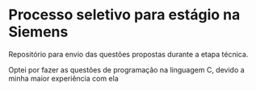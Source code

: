 # Processo seletivo para estágio na Siemens

Repositório para envio das questões propostas durante a etapa técnica.

Optei por fazer as questões de programação na linguagem C, devido a minha maior experiência com ela
